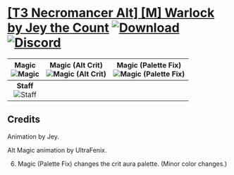 # [\[T3 Necromancer Alt\] \[M\] Warlock by Jey the Count](https://github.com/Klokinator/FE-Repo/tree/main/Battle%20Animations/Magi%20-%20Dark-Type/%5BT3%20Necromancer%20Alt%5D%20%5BM%5D%20Warlock%20by%20Jey%20the%20Count) [![Download](https://img.shields.io/badge/Download--red?style=social&logo=github)](https://minhaskamal.github.io/DownGit/#/home?url=https://github.com/Klokinator/FE-Repo/tree/main/Battle%20Animations/Magi%20-%20Dark-Type/%5BT3%20Necromancer%20Alt%5D%20%5BM%5D%20Warlock%20by%20Jey%20the%20Count) [![Discord](https://img.shields.io/badge/Discord--blue?style=social&logo=discord)](https://discord.gg/C7VNGnyTPA)

| <b>Magic</b><br/><img alt="Magic" src="https://raw.githubusercontent.com/Klokinator/FE-Repo/main/Battle%20Animations/Magi%20-%20Dark-Type/%5BT3%20Necromancer%20Alt%5D%20%5BM%5D%20Warlock%20by%20Jey%20the%20Count/6.%20Magic/Magic.gif"/> | <b>Magic (Alt Crit)</b><br/><img alt="Magic (Alt Crit)" src="https://raw.githubusercontent.com/Klokinator/FE-Repo/main/Battle%20Animations/Magi%20-%20Dark-Type/%5BT3%20Necromancer%20Alt%5D%20%5BM%5D%20Warlock%20by%20Jey%20the%20Count/6.%20Magic%20(Alt%20Crit)/Magic.gif"/> | <b>Magic (Palette Fix)</b><br/><img alt="Magic (Palette Fix)" src="https://raw.githubusercontent.com/Klokinator/FE-Repo/main/Battle%20Animations/Magi%20-%20Dark-Type/%5BT3%20Necromancer%20Alt%5D%20%5BM%5D%20Warlock%20by%20Jey%20the%20Count/6.%20Magic%20(Palette%20Fix)/Magic.gif"/> |
| :---: | :---: | :---: |
| <b>Staff</b><br/><img alt="Staff" src="https://raw.githubusercontent.com/Klokinator/FE-Repo/main/Battle%20Animations/Magi%20-%20Dark-Type/%5BT3%20Necromancer%20Alt%5D%20%5BM%5D%20Warlock%20by%20Jey%20the%20Count/7.%20Staff/Staff.gif"/> |

## Credits

Animation by Jey.

Alt Magic animation by UltraFenix.

6. Magic (Palette Fix) changes the crit aura palette. (Minor color changes.)

